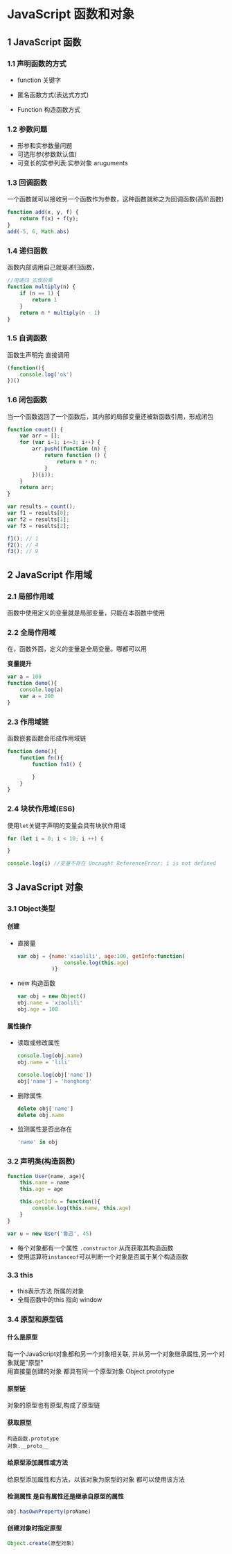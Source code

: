 # JavaScript 函数和对象

## 1 JavaScript 函数

### 1.1 声明函数的方式

* function 关键字

* 匿名函数方式\(表达式方式\)

* Function 构造函数方式

### 1.2 参数问题

* 形参和实参数量问题            
* 可选形参\(参数默认值\)            
* 可变长的实参列表:实参对象 aruguments 

### 1.3 回调函数

一个函数就可以接收另一个函数作为参数，这种函数就称之为回调函数\(高阶函数\)

```js
function add(x, y, f) {
    return f(x) + f(y);
}
add(-5, 6, Math.abs)
```

### 1.4 递归函数

函数内部调用自己就是递归函数，

```js
//用递归 实现阶乘
function multiply(n) {
    if (n == 1) {
        return 1
    }
    return n * multiply(n - 1)
}
```

### 1.5 自调函数

函数生声明完 直接调用

```js
(function(){
    console.log('ok')
})()
```

### 1.6 闭包函数

当一个函数返回了一个函数后，其内部的局部变量还被新函数引用，形成闭包

```js
function count() {
    var arr = [];
    for (var i=1; i<=3; i++) {
        arr.push((function (n) {
            return function () {
                return n * n;
            }
        })(i));
    }
    return arr;
}

var results = count();
var f1 = results[0];
var f2 = results[1];
var f3 = results[2];

f1(); // 1
f2(); // 4
f3(); // 9
```

## 2 JavaScript 作用域

### 2.1 局部作用域

函数中使用定义的变量就是局部变量，只能在本函数中使用

### 2.2 全局作用域

在，函数外面，定义的变量是全局变量。哪都可以用

**变量提升**

```js
var a = 100
function demo(){
    console.log(a)
    var a = 200
}
```

### 2.3 作用域链

函数嵌套函数会形成作用域链

```js
function demo(){
    function fn(){
        function fn1() {

        }
    }
}
```

### 2.4 块状作用域\(ES6\)

使用`let`关键字声明的变量会具有块状作用域

```js
for (let i = 0; i < 10; i ++) {

}

console.log(i) //变量不存在 Uncaught ReferenceError: i is not defined
```

## 3 JavaScript 对象

### 3.1 Object类型

#### 创建

* 直接量

  ```js
  var obj = {name:'xiaolili', age:100, getInfo:function(
                 console.log(this.age)
             )}
  ```

* new 构造函数

  ```js
  var obj = new Object()
  obj.name = 'xiaolili'
  obj.age = 100
  ```

#### 属性操作

* 读取或修改属性

  ```js
  console.log(obj.name)
  obj.name = 'lili'

  console.log(obj['name'])
  obj['name'] = 'honghong'
  ```

* 删除属性

  ```js
  delete obj['name']
  delete obj.name
  ```

* 监测属性是否出存在

  ```js
  'name' in obj
  ```

### 3.2 声明类\(构造函数\)

```js
function User(name, age){
    this.name = name
    this.age = age

    this.getInfo = function(){
        console.log(this.name, this.age)
    }
}

var u = new User('鲁迅', 45)
```

* 每个对象都有一个属性 `.constructor` 从而获取其构造函数
* 使用运算符`instanceof`可以判断一个对象是否属于某个构造函数

### 3.3 this

* this表示方法 所属的对象
* 全局函数中的this 指向 window

### 3.4 原型和原型链

#### 什么是原型

每一个JavaScript对象都和另一个对象相关联, 并从另一个对象继承属性,另一个对象就是"原型"  
用直接量创建的对象 都具有同一个原型对象 Object.prototype

#### 原型链

对象的原型也有原型,构成了原型链

#### 获取原型

```
构造函数.prototype    
对象.__proto__
```

#### 给原型添加属性或方法

给原型添加属性和方法，以该对象为原型的对象 都可以使用该方法

#### 检测属性 是自有属性还是继承自原型的属性

```js
obj.hasOwnProperty(proName)
```

#### 创建对象时指定原型

```js
Object.create(原型对象)
```

​

